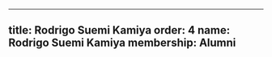 ---
  title: Rodrigo Suemi Kamiya
  order: 4
  name: Rodrigo Suemi Kamiya
  membership: Alumni
  ---
  